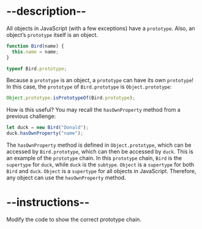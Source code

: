 

# --description--

All objects in JavaScript (with a few exceptions) have a `prototype`. Also, an object’s `prototype` itself is an object.

```js
function Bird(name) {
  this.name = name;
}

typeof Bird.prototype;
```

Because a `prototype` is an object, a `prototype` can have its own `prototype`! In this case, the `prototype` of `Bird.prototype` is `Object.prototype`:

```js
Object.prototype.isPrototypeOf(Bird.prototype);
```

How is this useful? You may recall the `hasOwnProperty` method from a previous challenge:

```js
let duck = new Bird("Donald");
duck.hasOwnProperty("name");
```

The `hasOwnProperty` method is defined in `Object.prototype`, which can be accessed by `Bird.prototype`, which can then be accessed by `duck`. This is an example of the `prototype` chain. In this `prototype` chain, `Bird` is the `supertype` for `duck`, while `duck` is the `subtype`. `Object` is a `supertype` for both `Bird` and `duck`. `Object` is a `supertype` for all objects in JavaScript. Therefore, any object can use the `hasOwnProperty` method.

# --instructions--

Modify the code to show the correct prototype chain.

